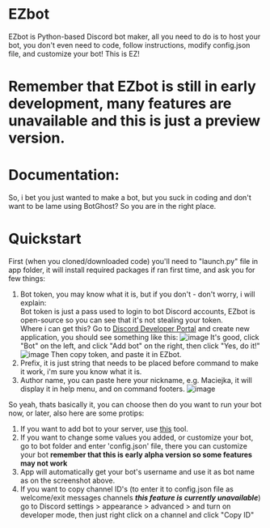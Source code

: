 # EZbot
EZbot is Python-based Discord bot maker, all you need to do is to host your bot, you don't even need to code, follow instructions, modify config.json file, and customize your bot! This is EZ!

# Remember that EZbot is still in early development, many features are unavailable and this is just a preview version.
# Documentation:
So, i bet you just wanted to make a bot, but you suck in coding and don't want to be lame using BotGhost? So you are in the right place.

# Quickstart
First (when you cloned/downloaded code) you'll need to "launch.py" file in app folder, it will install required packages if ran first time, and ask you for few things:
1. Bot token, you may know what it is, but if you don't - don't worry, i will explain:\
Bot token is just a pass used to login to bot Discord accounts, EZbot is open-source so you can see that it's not stealing your token.\
Where i can get this? Go to [Discord Developer Portal](https://discord.com/developers) and create new application, you should see something like this:
![image](https://user-images.githubusercontent.com/80977526/112305664-40378080-8c9f-11eb-8be2-9c05504d31ab.png)
It's good, click "Bot" on the left, and click "Add bot" on the right, then click "Yes, do it!"
![image](https://user-images.githubusercontent.com/80977526/112305835-6fe68880-8c9f-11eb-8f59-6f131bbe427f.png)
Then copy token, and paste it in EZbot.
2. Prefix, it is just string that needs to be placed before command to make it work, i'm sure you know what it is.
3. Author name, you can paste here your nickname, e.g. Maciejka, it will display it in help menu, and on command footers.
![image](https://user-images.githubusercontent.com/80977526/112306165-ce136b80-8c9f-11eb-920f-a9c8698dcb2a.png)

So yeah, thats basically it, you can choose then do you want to run your bot now, or later, also here are some protips:
1. If you want to add bot to your server, use [this](https://discordapi.com/permissions.html) tool.
2. If you want to change some values you added, or customize your bot, go to bot folder and enter 'config.json' file, there you can customize your bot **remember that this is early alpha version so some features may not work**
3. App will automatically get your bot's username and use it as bot name as on the screenshot above.
4. If you want to copy channel ID's (to enter it to config.json file as welcome/exit messages channels ***this feature is currently unavailable***) go to Discord settings > appearance > advanced > and turn on developer mode, then just right click on a channel and click "Copy ID"
